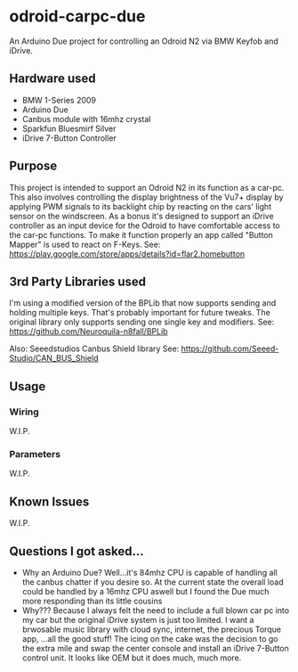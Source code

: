 # odroid-carpc-due
An Arduino Due project for controlling an Odroid N2 via BMW Keyfob and iDrive.

## Hardware used
- BMW 1-Series 2009
- Arduino Due
- Canbus module with 16mhz crystal
- Sparkfun Bluesmirf Silver
- iDrive 7-Button Controller 

## Purpose
This project is intended to support an Odroid N2 in its function as a car-pc. This also involves controlling the display brightness of the Vu7+ display by applying PWM signals to its backlight chip by reacting on the cars' light sensor on the windscreen.
As a bonus it's designed to support an iDrive controller as an input device for the Odroid to have comfortable access to the car-pc functions. To make it function properly an app called "Button Mapper" is used to react on F-Keys.
See: https://play.google.com/store/apps/details?id=flar2.homebutton

## 3rd Party Libraries used
I'm using a modified version of the BPLib that now supports sending and holding multiple keys. That's probably important for future tweaks. The original library only supports sending one single key and modifiers.
See: https://github.com/Neuroquila-n8fall/BPLib

Also: Seeedstudios Canbus Shield library
See: https://github.com/Seeed-Studio/CAN_BUS_Shield

## Usage
### Wiring
W.I.P.
### Parameters
W.I.P.

## Known Issues
W.I.P.

## Questions I got asked...
- Why an Arduino Due?
Well...it's 84mhz CPU is capable of handling all the canbus chatter if you desire so. At the current state the overall load could be handled by a 16mhz CPU aswell but I found the Due much more responding than its little cousins
- Why???
Because I always felt the need to include a full blown car pc into my car but the original iDrive system is just too limited. I want a brwosable music library with cloud sync, internet, the precious Torque app, ...all the good stuff!
The icing on the cake was the decision to go the extra mile and swap the center console and install an iDrive 7-Button control unit. It looks like OEM but it does much, much more.

